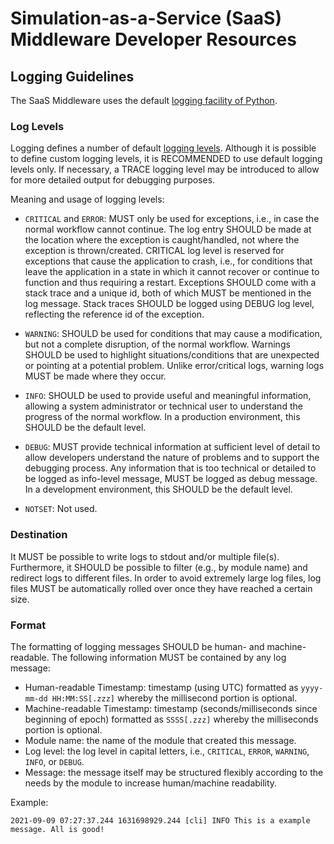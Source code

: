 # Simulation-as-a-Service (SaaS) Middleware Developer Resources

## Logging Guidelines
The SaaS Middleware uses the default [logging facility of Python](https://docs.python.org/3/library/logging.html).

### Log Levels
Logging defines a number of default [logging levels](https://docs.python.org/3/library/logging.html#levels). Although 
it is possible to define custom logging levels, it is RECOMMENDED to use default logging levels only. If necessary, a 
TRACE logging level may be introduced to allow for more detailed output for debugging purposes.

Meaning and usage of logging levels:

- `CRITICAL` and `ERROR`:
MUST only be used for exceptions, i.e., in case the normal workflow cannot continue. The log entry SHOULD be made at
  the location where the exception is caught/handled, not where the exception is thrown/created. CRITICAL log level 
  is reserved for exceptions that cause the application to crash, i.e., for conditions that leave the application in 
  a state in which it cannot recover or continue to function and thus requiring a restart. Exceptions SHOULD come 
  with a stack trace and a unique id, both of which MUST be mentioned in the log message. Stack traces SHOULD be 
  logged using DEBUG log level, reflecting the reference id of the exception.

- `WARNING`:
SHOULD be used for conditions that may cause a modification, but not a complete disruption, of the normal workflow.
  Warnings SHOULD be used to highlight situations/conditions that are unexpected or pointing at a potential problem. 
  Unlike error/critical logs, warning logs MUST be made where they occur. 

- `INFO`:
SHOULD be used to provide useful and meaningful information, allowing a system administrator or technical user to 
  understand the progress of the normal workflow. In a production environment, this SHOULD be the default level.

- `DEBUG`:
MUST provide technical information at sufficient level of detail to allow developers understand the nature of problems
  and to support the debugging process. Any information that is too technical or detailed to be logged as info-level
  message, MUST be logged as debug message. In a development environment, this SHOULD be the default level.

- `NOTSET`:
Not used.


### Destination
It MUST be possible to write logs to stdout and/or multiple file(s). Furthermore, it SHOULD be possible to filter 
(e.g., by module name) and redirect logs to different files. In order to avoid extremely large log files, log files 
MUST be automatically rolled over once they have reached a certain size.


### Format
The formatting of logging messages SHOULD be human- and machine-readable. The following information MUST be 
contained by any log message:
- Human-readable Timestamp: timestamp (using UTC) formatted as `yyyy-mm-dd HH:MM:SS[.zzz]` whereby the millisecond 
  portion is optional.
- Machine-readable Timestamp: timestamp (seconds/milliseconds since beginning of epoch) formatted as `SSSS[.zzz]` 
  whereby the milliseconds portion is optional.
- Module name: the name of the module that created this message.
- Log level: the log level in capital letters, i.e., `CRITICAL`, `ERROR`, `WARNING`, `INFO`, or `DEBUG`.
- Message: the message itself may be structured flexibly according to the needs by the module to increase 
  human/machine readability.

Example:
```
2021-09-09 07:27:37.244 1631698929.244 [cli] INFO This is a example message. All is good!
```

